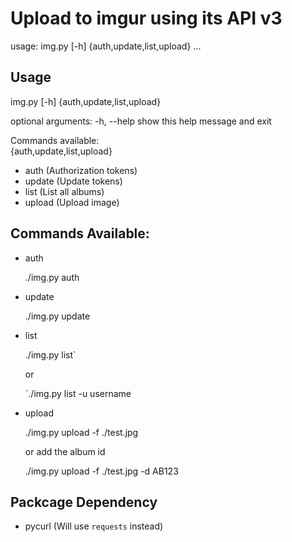 # Upload to imgur using its API v3
usage: img.py [-h] {auth,update,list,upload} ...

## Usage
img.py [-h] {auth,update,list,upload}

optional arguments:
  -h, --help            show this help message and exit

Commands available: <br />
  {auth,update,list,upload}

* auth                (Authorization tokens)
* update              (Update tokens)
* list                (List all albums)
* upload              (Upload image)

## Commands Available:
* auth

	./img.py auth

* update

	./img.py update

* list

	./img.py list` 

	or 

	`./img.py list -u username

* upload

	./img.py upload -f ./test.jpg

	or add the album id 
	
	./img.py upload -f ./test.jpg -d AB123
	
## Packcage Dependency
* pycurl (Will use `requests` instead)

